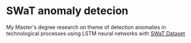 # SWaT anomaly detecion
My Master's degree research on theme of detection anomalies in technological processes using LSTM neural networks with [SWaT Dataset](https://itrust.sutd.edu.sg/itrust-labs-home/itrust-labs_swat/)
